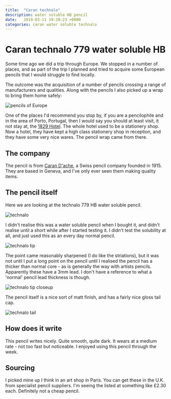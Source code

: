 ```yaml
---
title:  "Caran technalo"
description: water soluble HB pencil
date:   2019-03-11 19:28:23 +0000
categories: caran water soluble technalo
---
```


# Caran technalo 779 water soluble HB

Some time ago we did a trip through Europe. We stopped in a number
of places, and as part of the trip I planned and tried to acquire
some European pencils that I would struggle to find locally.

The outcome was the acquisition of a number of pencils crossing
a range of manufacturers and qualities. Along with the pencils
I also picked up a wrap to bring them home safely:

![pencils of Europe]({{site.url}}/images/euro_pencils.jpg)

One of the places I'd recommend you stop by, if you are a pencilophile
and in the area of Porto, Portugal, then I would say you should at least visit,
it not stay at, the [1829 Hotel](https://as1829.luxhotels.pt). The whole hotel used
to be a stationery shop. Now a hotel, they have kept a high class stationery shop
in reception, and they have some very nice wares. The pencil wrap came from there.

## The company

The pencil is from [Caran D'ache](https://store.carandache.com/uk/en/1503-graphite-pencils),
a Swiss pencil company founded in 1915. They are based in Geneva, and I've only ever seen them
making quality items.

## The pencil itself

Here we are looking at the technalo 779 HB water soluble pencil.

![technalo]({{site.url}}/images/technalo.jpg)

I didn't realise this was a water soluble pencil when I bought it, and didn't realise
until a short while after I started testing it. I didn't test the solubility at all,
and just used this as an every day normal pencil.

![technalo tip]({{site.url}}/images/technalo_tip.jpg)

The point came reasonably sharpened (I do like the striations), but it was not until
I put a long point on the pencil until I realised the pencil has a thicker than normal
core - as is generally the way with artists pencils. Apparently these have a 3mm lead. I don't
have a reference to what a 'normal' pencil lead thickness is though.

![technalo tip closeup]({{site.url}}/images/technalo_bigtip.jpg)

The pencil itself is a nice sort of matt finish, and has a fairly nice gloss tail cap.

![technalo tail]({{site.url}}/images/technalo_tail.jpg)

## How does it write

This pencil writes nicely. Quite smooth, quite dark. It wears at a medium rate - not too fast
but noticeable. I enjoyed using this pencil through the week.

## Sourcing

I picked mine up I think in an art shop in Paris. You can get these in the U.K. from specialist
pencil suppliers. I'm seeing the listed at something like £2.30 each. Definitely not a cheap
pencil.

